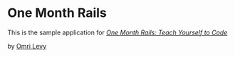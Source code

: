 # One Month RailsThis is the sample application for [*One Month Rails: Teach Yourself to Code*](http://onemonthrails.com)by [Omri Levy](http://thecircuitbender.com)